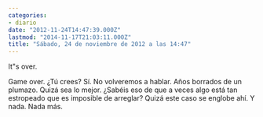 ```yaml
---
categories:
- diario
date: "2012-11-24T14:47:39.000Z"
lastmod: "2014-11-17T21:03:11.000Z"
title: "Sábado, 24 de noviembre de 2012 a las 14:47"
---
```


It"s over.

Game over.
¿Tú crees? 
Sí­.
No volveremos a hablar.
Años borrados de un plumazo.
Quizá sea lo mejor. ¿Sabéis eso de que a veces algo está tan estropeado que es imposible de arreglar?
Quizá este caso se englobe ahí­.
Y nada. Nada más.